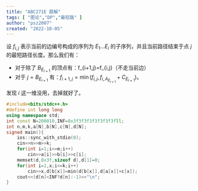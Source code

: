 ```yaml
---
title: "ABC271E 题解"
tags: [ "图论","DP","最短路" ]
author: "psz2007"
created: "2022-10-05"
---
```



设 $f_{i,j}$ 表示当前的边编号构成的序列为 $E_1\ldots E_i$ 的子序列，并且当前路径结束于点 $j$ 的最短路径长度。那么我们有：

- 对于除了 $B_{E_{i+1}}$ 的顶点有：f_{i+1,j}=f_{i,j}（不走当前边）
- 对于 $j=B_{E_{i+1}}$ 有：$f_{i+1,j}=\min(f_{i,j},f_{i,A_{E_{i+1}}}+C_{E_{i+1}})$。

发现 $i$ 这一维没用，去掉就好了。

```C++
#include<bits/stdc++.h>
#define int long long
using namespace std;
int const N=200010,INF=0x3f3f3f3f3f3f3f3fll;
int n,m,k,a[N],b[N],c[N],d[N];
signed main(){
	ios::sync_with_stdio(0);
	cin>>n>>m>>k;
	for(int i=1;i<=m;i++)
		cin>>a[i]>>b[i]>>c[i];
	memset(d,0x3f,sizeof d),d[1]=0;
	for(int i=1,x;i<=k;i++)
		cin>>x,d[b[x]]=min(d[b[x]],d[a[x]]+c[x]);
	cout<<(d[n]<INF?d[n]:-1)<<"\n";
}
```
